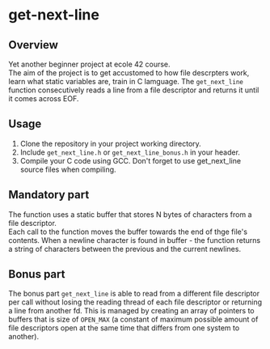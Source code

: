 # get-next-line

## Overview 

Yet another beginner project at ecole 42 course.\
The aim of the project is to get accustomed to how file descrpters work, learn what static variables are, train in C lamguage.
The `get_next_line` function consecutively reads a line from a file descriptor and returns it until it comes across EOF.

## Usage

1. Clone the repository in your project working directory.
2. Include `get_next_line.h` or `get_next_line_bonus.h` in your header.
3. Compile your C code using GCC. Don't forget to use get_next_line source files when compiling.

## Mandatory part

The function uses a static buffer that stores N bytes of characters from a file descriptor.\
Each call to the function moves the buffer towards the end of thge file's contents.
When a newline character is found in buffer - the function returns a string of characters
between the previous and the current newlines.

## Bonus part

The bonus part `get_next_line` is able to read from a different file descriptor per call without losing 
the reading thread of each file descriptor or returning a line from another fd.
This is managed by creating an array of pointers to buffers that is size of `OPEN_MAX`
(a constant of maximum possible amount of file descriptors open at the same time that differs from one system to another).
